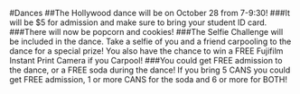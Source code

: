 #Dances
##The Hollywood dance will be on October 28 from 7-9:30!
###It will be $5 for admission and make sure to bring your student ID card.
###There will now be popcorn and cookies!
###The Selfie Challenge will be included in the dance. Take a selfie of you and a friend carpooling to the dance for a special prize! You also have the chance to win a FREE Fujifilm Instant Print Camera if you Carpool!
###You could get FREE admission to the dance, or a FREE soda during the dance! If you bring 5 CANS you could get FREE admission, 1 or more CANS for the soda and 6 or more for BOTH!


<!--<h4 style="color:yellow">When:May 19-21</h4>
####Come and watch the movies your friends have worked so hard to make
####This year, You! Yes,you! You the student get to vote for your favorite movie. Come to the gym at lunch on May 19th and 20th and watch the movies your friends have made. 
####Then you vote for your favorite movie, and on the 21st come in and find out who won!
-->
